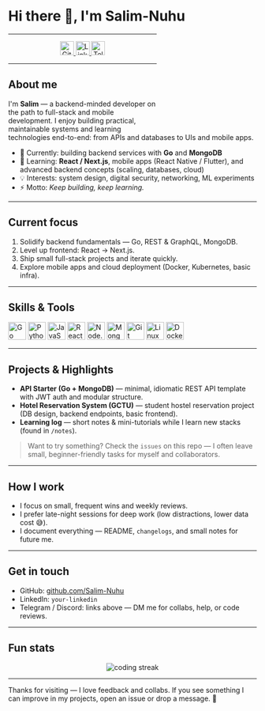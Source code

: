 # Hi there 👋, I'm Salim-Nuhu

<img align="right" height="200" src="data:image/svg+xml;utf8,<svg xmlns='http://www.w3.org/2000/svg' viewBox='0 0 200 200'><g transform='translate(100,100)'><text x='0' y='0' font-size='56' text-anchor='middle' dominant-baseline='central'>👋</text><animateTransform attributeName='transform' type='rotate' from='-18 0 0' to='18 0 0' dur='1s' repeatCount='indefinite' /></g></svg>" />

---

<div align="center">
  <a href="https://github.com/Salim-Nuhu" target="_blank">
    <img src="https://img.shields.io/badge/-GitHub-181717?style=for-the-badge&logo=github" alt="GitHub" height="28"/>
  </a>
  <a href="https://www.linkedin.com/in/your-linkedin" target="_blank">
    <img src="https://img.shields.io/badge/-LinkedIn-0A66C2?style=for-the-badge&logo=linkedin" alt="LinkedIn" height="28"/>
  </a>
  <a href="https://t.me/yourtelegram" target="_blank">
    <img src="https://img.shields.io/badge/-Telegram-26A5E4?style=for-the-badge&logo=telegram" alt="Telegram" height="28"/>
  </a>
</div>

---

## About me
I'm **Salim** — a backend-minded developer on the path to full-stack and mobile development. I enjoy building practical, maintainable systems and learning technologies end-to-end: from APIs and databases to UIs and mobile apps.

- 🔭 Currently: building backend services with **Go** and **MongoDB**  
- 🌱 Learning: **React / Next.js**, mobile apps (React Native / Flutter), and advanced backend concepts (scaling, databases, cloud)  
- 💡 Interests: system design, digital security, networking, ML experiments  
- ⚡ Motto: *Keep building, keep learning.*

---

## Current focus
1. Solidify backend fundamentals — Go, REST & GraphQL, MongoDB.  
2. Level up frontend: React → Next.js.  
3. Ship small full-stack projects and iterate quickly.  
4. Explore mobile apps and cloud deployment (Docker, Kubernetes, basic infra).

---

## Skills & Tools

<div align="left">
  <img src="https://cdn.jsdelivr.net/gh/devicons/devicon/icons/go/go-original.svg" height="36" alt="Go" />
  <img src="https://cdn.jsdelivr.net/gh/devicons/devicon/icons/python/python-original.svg" height="36" alt="Python" />
  <img src="https://cdn.jsdelivr.net/gh/devicons/devicon/icons/javascript/javascript-original.svg" height="36" alt="JavaScript" />
  <img src="https://cdn.jsdelivr.net/gh/devicons/devicon/icons/react/react-original.svg" height="36" alt="React" />
  <img src="https://cdn.jsdelivr.net/gh/devicons/devicon/icons/nodejs/nodejs-original.svg" height="36" alt="Node.js" />
  <img src="https://cdn.jsdelivr.net/gh/devicons/devicon/icons/mongodb/mongodb-original.svg" height="36" alt="MongoDB" />
  <img src="https://cdn.jsdelivr.net/gh/devicons/devicon/icons/git/git-original.svg" height="36" alt="Git" />
  <img src="https://cdn.jsdelivr.net/gh/devicons/devicon/icons/linux/linux-original.svg" height="36" alt="Linux" />
  <img src="https://cdn.jsdelivr.net/gh/devicons/devicon/icons/docker/docker-original.svg" height="36" alt="Docker" />
</div>

---

## Projects & Highlights
- **API Starter (Go + MongoDB)** — minimal, idiomatic REST API template with JWT auth and modular structure.  
- **Hotel Reservation System (GCTU)** — student hostel reservation project (DB design, backend endpoints, basic frontend).  
- **Learning log** — short notes & mini-tutorials while I learn new stacks (found in `/notes`).

> Want to try something? Check the `issues` on this repo — I often leave small, beginner-friendly tasks for myself and collaborators.

---

## How I work
- I focus on small, frequent wins and weekly reviews.  
- I prefer late-night sessions for deep work (low distractions, lower data cost 😅).  
- I document everything — README, `changelogs`, and small notes for future me.

---

## Get in touch
- GitHub: [github.com/Salim-Nuhu](https://github.com/Salim-Nuhu)  
- LinkedIn: `your-linkedin`  
- Telegram / Discord: links above — DM me for collabs, help, or code reviews.

---

## Fun stats
<div align="center">
  <img src="https://streak-stats.demolab.com/?user=Salim-Nuhu&locale=en&mode=daily&theme=dark&hide_border=false&border_radius=5" alt="coding streak" />
</div>

---

Thanks for visiting — I love feedback and collabs. If you see something I can improve in my projects, open an issue or drop a message. 🚀
